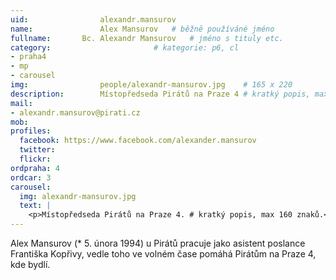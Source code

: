 ```yaml
---
uid:                alexandr.mansurov
name:               Alex Mansurov  	# běžně používáné jméno
fullname: 	    Bc. Alexandr Mansurov   # jméno s tituly etc.
category:                       # kategorie: p6, cl
- praha4
- mp
- carousel
img: 		        people/alexandr-mansurov.jpg    # 165 x 220
description:        Místopředseda Pirátů na Praze 4 # kratký popis, max 160 znaků. # kratký popis, max 160 znaků
mail:
- alexandr.mansurov@pirati.cz
mob:			
profiles:
  facebook: https://www.facebook.com/alexander.mansurov
  twitter: 
  flickr: 
ordpraha: 4
ordcar: 3
carousel:
  img: alexandr-mansurov.jpg
  text: |
    <p>Místopředseda Pirátů na Praze 4. # kratký popis, max 160 znaků.</p>
---
```


Alex Mansurov (* 5. února 1994) u Pirátů pracuje jako asistent poslance Františka Kopřivy, vedle toho ve volném čase pomáhá Pirátům na Praze 4, kde bydlí.
